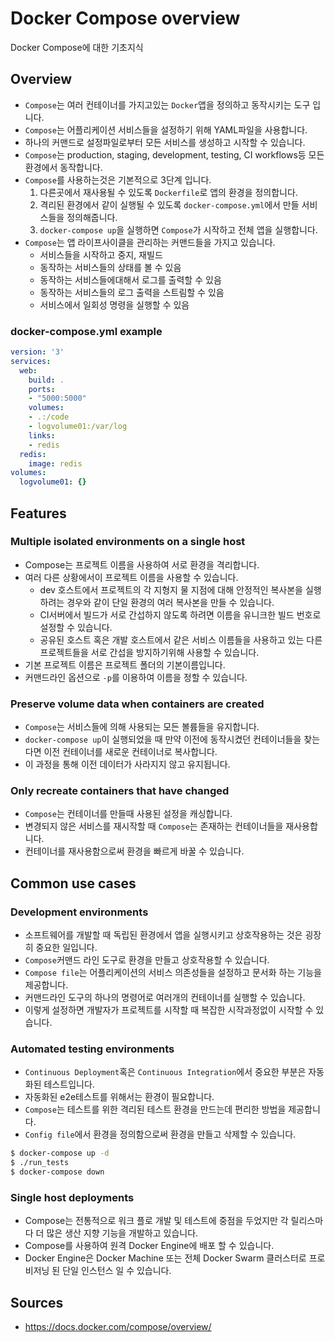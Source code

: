 # Docker Compose overview

Docker Compose에 대한 기초지식

## Overview

* `Compose`는 여러 컨테이너를 가지고있는 `Docker`앱을 정의하고 동작시키는 도구
  입니다. 
* `Compose`는 어플리케이션 서비스들을 설정하기 위해 YAML파일을 사용합니다.
* 하나의 커맨드로 설정파일로부터 모든 서비스를 생성하고 시작할 수 있습니다.
* `Compose`는 production, staging, development, testing, CI workflows등 모든
  환경에서 동작합니다.
* `Compose`를 사용하는것은 기본적으로 3단계 입니다.
  1. 다른곳에서 재사용될 수 있도록 `Dockerfile`로 앱의 환경을 정의합니다.
  2.  격리된 환경에서 같이 실행될 수 있도록 `docker-compose.yml`에서 만들 
    서비스들을 정의해줍니다.
  3. `docker-compose up`을 실행하면 `Compose`가 시작하고 전체 앱을 실행합니다.
* `Compose`는 앱 라이프사이클을 관리하는 커맨드들을 가지고 있습니다.
  * 서비스들을 시작하고 중지, 재빌드
  * 동작하는 서비스들의 상태를 볼 수 있음
  * 동작하는 서비스들에대해서 로그를 출력할 수 있음
  * 동작하는 서비스들의 로그 출력을 스트림할 수 있음
  * 서비스에서 일회성 명령을 실행할 수 있음

### docker-compose.yml example

```yml
version: '3'
services:
  web:
    build: .
    ports:
    - "5000:5000"
    volumes:
    - .:/code
    - logvolume01:/var/log
    links:
    - redis
  redis:
    image: redis
volumes:
  logvolume01: {}
```

## Features

### Multiple isolated environments on a single host

* Compose는 프로젝트 이름을 사용하여 서로 환경을 격리합니다.
* 여러 다른 상황에서이 프로젝트 이름을 사용할 수 있습니다.
  * dev 호스트에서 프로젝트의 각 지형지 물 지점에 대해 안정적인 복사본을
    실행하려는 경우와 같이 단일 환경의 여러 복사본을 만들 수 있습니다.
  * CI서버에서 빌드가 서로 간섭하지 않도록 하려면 이름을 유니크한 빌드 번호로 
    설정할 수 있습니다.
  * 공유된 호스트 혹은 개발 호스트에서 같은 서비스 이름들을 사용하고 있는 다른 
    프로젝트들을 서로 간섭을 방지하기위해 사용할 수 있습니다.
* 기본 프로젝트 이름은 프로젝트 폴더의 기본이름입니다.
* 커맨드라인 옵션으로 `-p`를 이용하여 이름을 정할 수 있습니다.

### Preserve volume data when containers are created

* `Compose`는 서비스들에 의해 사용되는 모든 볼륨들을 유지합니다. 
* `docker-compose up`이 실행되었을 때 만약 이전에 동작시켰던 컨테이너들을
  찾는다면 이전 컨테이너를 새로운 컨테이너로 복사합니다.
* 이 과정을 통해 이전 데이터가 사라지지 않고 유지됩니다.

### Only recreate containers that have changed

* `Compose`는 컨테이너를 만들때 사용된 설정을 캐싱합니다.
* 변경되지 않은 서비스를 재시작할 때 `Compose`는 존재하는 컨테이너들을
  재사용합니다.
* 컨테이너를 재사용함으로써 환경을 빠르게 바꿀 수 있습니다.

## Common use cases

### Development environments

* 소프트웨어를 개발할 때 독립된 환경에서 앱을 실행시키고 상호작용하는 것은
  굉장히 중요한 일입니다.
* `Compose`커맨드 라인 도구로 환경을 만들고 상호작용할 수 있습니다.
* `Compose file`는 어플리케이션의 서비스 의존성들을 설정하고 문서화 하는 기능을
  제공합니다.
* 커맨드라인 도구의 하나의 명령어로 여러개의 컨테이너를 실행할 수 있습니다.
* 이렇게 설정하면 개발자가 프로젝트를 시작할 때 복잡한 시작과정없이 시작할 수
  있습니다.

### Automated testing environments

* `Continuous Deployment`혹은 `Continuous Integration`에서 중요한 부분은
  자동화된 테스트입니다.
* 자동화된 e2e테스트를 위해서는 환경이 필요합니다.
* `Compose`는 테스트를 위한 격리된 테스트 환경을 만드는데 편리한 방법을
  제공합니다.
* `Config file`에서 환경을 정의함으로써 환경을 만들고 삭제할 수 있습니다.

```bash
$ docker-compose up -d
$ ./run_tests
$ docker-compose down
```

### Single host deployments

* Compose는 전통적으로 워크 플로 개발 및 테스트에 중점을 두었지만 각 릴리스마다
  더 많은 생산 지향 기능을 개발하고 있습니다.
* Compose를 사용하여 원격 Docker Engine에 배포 할 수 있습니다.
* Docker Engine은 Docker Machine 또는 전체 Docker Swarm 클러스터로 프로비저닝
  된 단일 인스턴스 일 수 있습니다.

## Sources

* https://docs.docker.com/compose/overview/
